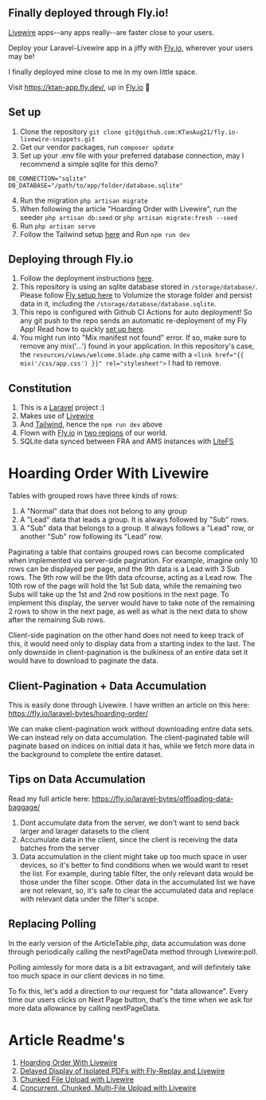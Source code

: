 ## Finally deployed through Fly.io!
[Livewire](https://laravel-livewire.com/) apps--any apps really--are faster close to your users. 

Deploy your Laravel-Livewire app in a jiffy with [Fly.io](https://fly.io/docs/laravel/), wherever your users may be!

I finally deployed mine close to me in my own little space. 

Visit https://ktan-app.fly.dev/, up in [Fly.io](https://fly.io/) :heartbeat:


## Set up
1. Clone the repository `git clone git@github.com:KTanAug21/fly.io-livewire-snippets.git`
2. Get our vendor packages, run `composer update`
3. Set up your .env file with your preferred database connection, may I recommend a simple sqlite for this demo?
```
DB_CONNECTION="sqlite"
DB_DATABASE="/path/to/app/folder/database.sqlite"
```
4. Run the migration `php artisan migrate`
5. When following the article "Hoarding Order with Livewire", run the seeder `php artisan db:seed` or  `php artisan migrate:fresh --seed`
5. Run `php artisan serve`
6. Follow the Tailwind setup [here](https://tailwindcss.com/docs/guides/laravel) and Run `npm run dev`

## Deploying through Fly.io
1. Follow the deployment instructions [here](https://fly.io/docs/laravel/).
2. This repository is using an sqlite database stored in `/storage/database/`. Please follow [Fly setup here](https://fly.io/docs/laravel/the-basics/databases/#sqlite-in-a-laravel-fly-app) to Volumize the storage folder and persist data in it, including the `/storage/database/database.sqlite`.
3. This repo is configured with Github CI Actions for auto deployment! So any git push to the repo sends an automatic re-deployment of my Fly App! Read how to quickly [set up here](https://fly.io/docs/laravel/the-basics/github-actions/).
3. You might run into "Mix manifest not found" error. If so, make sure to remove any mix('...') found in your application. In this repository's case, the `resources/views/welcome.blade.php` came with a `<link href="{{ mix('/css/app.css') }}" rel="stylesheet">` I had to remove.

## Constitution
1. This is a [Laravel](https://laravel.com/) project :)
2. Makes use of [Livewire](https://laravel-livewire.com/docs/2.x/quickstart#install-livewire)
3. And [Tailwind](https://tailwindcss.com/docs/guides/laravel), hence the `npm run dev` above
4. Flown with [Fly.io](https://fly.io/) in [two regions]() of our world.
5. SQLite data synced between FRA and AMS instances with [LiteFS](https://fly.io/docs/laravel/advanced-guides/global-sqlite-litefs/)

# Hoarding Order With Livewire

Tables with grouped rows have three kinds of rows:
1. A "Normal" data that does not belong to any group
2. A "Lead" data that leads a group. It is always followed by "Sub" rows.
3. A "Sub" data that belongs to a group. It always follows a "Lead" row, or another "Sub" row following its "Lead" row.

Paginating a table that contains grouped rows can become complicated when implemented via server-side pagination. 
For example, imagine only 10 rows can be displayed per page, and the 9th data is a Lead with 3 Sub rows. The 9th row will be the 9th data ofcourse, acting as a Lead row.
The 10th row of the page will hold the 1st Sub data, while the remaining two Subs will take up the 1st and 2nd row positions in the next page.
To implement this display, the server would have to take note of the remaining 2 rows to show in the next page, as well as what is the next data to show after the remaining Sub rows. 

Client-side pagination on the other hand does not need to keep track of this, it would need only to display data from a starting index to the last. 
The only downside in client-pagination is the bulkiness of an entire data set it would have to download to paginate the data.

## Client-Pagination + Data Accumulation
This is easily done through Livewire. I have written an article on this here: https://fly.io/laravel-bytes/hoarding-order/

We can make client-pagination work without downloading entire data sets. We can instead rely on data accumulation.
The client-paginated table will paginate based on indices on initial data it has, while we fetch more data in the background to complete the entire dataset.


## Tips on Data Accumulation
Read my full article here: https://fly.io/laravel-bytes/offloading-data-baggage/

1. Dont accumulate data from the server, we don't want to send back larger and larager datasets to the client
2. Accumulate data in the client, since the client is receiving the data batches from the server
3. Data accumulation in the client might take up too much space in user devices, so it's better to find conditions when we would want to reset the list.
For example, during table filter, the only relevant data would be those under the filter scope. Other data in the accumulated list we have are not relevant, so, it's safe to clear the accumulated data
and replace with relevant data under the filter's scope.

## Replacing Polling
In the early version of the ArticleTable.php, data accumulation was done through periodically calling the nextPageData method through Livewire:poll.
 
Polling aimlessly for more data is a bit extravagant, and will definitely take too much space in our client devices in no time.

To fix this, let's add a direction to our request for "data allowance". Every time our users clicks on Next Page button, that's the time when we ask for more data allowance by calling nextPageData.

# Article Readme's
1. [Hoarding Order With Livewire](https://github.com/KTanAug21/fly.io-livewire-snippets/blob/master/_readme/hoard_order_livewire.md)
2. [Delayed Display of Isolated PDFs with Fly-Replay and Livewire](https://github.com/KTanAug21/fly.io-livewire-snippets/blob/master/_readme/display_isolated_fly_replay_livewire.md)
3. [Chunked File Upload with Livewire](https://github.com/KTanAug21/fly.io-livewire-snippets/blob/master/_readme/chunked_file_upload_livewire.md)
4. [Concurrent, Chunked, Multi-File Upload with Livewire](https://github.com/KTanAug21/fly.io-livewire-snippets/blob/master/_readme/multiple_file_upload_livewire.md)



